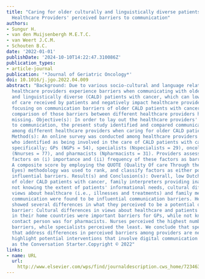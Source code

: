 ```yaml
---
title: "Caring for older culturally and linguistically diverse patients with Cancer:
  Healthcare Providers' perceived barriers to communication"
authors:
- Sungur H.
- van den Muijsenbergh M.E.T.C.
- van Weert J.C.M.
- Schouten B.C.
date: '2022-01-01'
publishDate: '2024-10-10T14:22:47.310086Z'
publication_types:
- article-journal
publication: '*Journal of Geriatric Oncology*'
doi: 10.1016/j.jgo.2022.04.009
abstract: "Background: Due to various socio-cultural and language related factors,
  healthcare providers experience barriers when communicating with older culturally
  and linguistically diverse (CALD) patients with cancer, which can lower the quality
  of care received by patients and negatively impact healthcare providers. Studies
  focusing on communication barriers of older CALD patients with cancer and a systematic
  comparison of those barriers between different healthcare providers have been largely
  missing. Objective(s): In order to lay out the healthcare providers' perceived barriers
  to communication, the present study identified and compared communication barriers
  among different healthcare providers when caring for older CALD patients with cancer.
  Method(s): An online survey was conducted among healthcare providers in the Netherlands
  who identified as being involved in the care of CALD patients with cancer (N = 191),
  specifically; GPs (NGPs = 54), specialists (Nspecialists = 29), oncology nurses
  (Nnurses = 77), and pharmacists (Npharmacists = 31). Providers assessed twelve pre-specified
  factors on (i) importance and (ii) frequency of these factors as barriers to communication.
  A composite score by employing the QUOTE (Quality Of care Through the patients'
  Eyes) methodology was used to rank, and classify factors as either potential or
  influential barriers. Result(s) and Conclusion(s): Overall, low Dutch language proficiency
  of older CALD patients with cancer, family interpreters providing inadequate translations,
  not knowing the extent of patients' informational needs, cultural differences in
  views about healthcare (i.e., illnesses and treatments) and family members blocking
  communication were found to be influential communication barriers. Healthcare providers
  showed several differences in what they perceived to be a potential or an influential
  barrier: Cultural differences in views about healthcare and patients getting treatment
  in their home countries were important barriers for GPs, while not knowing the patient's
  contact person was for pharmacists. Nurses perceived the highest number of influential
  barriers, while specialists perceived the least. We conclude that specific interventions
  that address differences in perceived barriers among providers are needed, and we
  highlight potential interventions that involve digital communication tools, such
  as the Conversation Starter.Copyright © 2022"
links:
- name: URL
  url: 
    http://www.elsevier.com/wps/find/journaldescription.cws_home/723463/description#description
---
```

